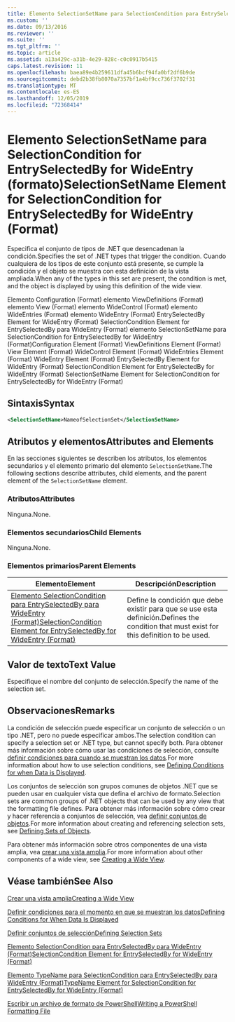 ```yaml
---
title: Elemento SelectionSetName para SelectionCondition para EntrySelectedBy para WideEntry (Format) | Microsoft Docs
ms.custom: ''
ms.date: 09/13/2016
ms.reviewer: ''
ms.suite: ''
ms.tgt_pltfrm: ''
ms.topic: article
ms.assetid: a13a429c-a31b-4e29-828c-c0c0917b5415
caps.latest.revision: 11
ms.openlocfilehash: baea89e4b259611dfa45b6bcf94fa0bf2df6b9de
ms.sourcegitcommit: debd2b38fb8070a7357bf1a4bf9cc736f3702f31
ms.translationtype: MT
ms.contentlocale: es-ES
ms.lasthandoff: 12/05/2019
ms.locfileid: "72368414"
---
```

# <a name="selectionsetname-element-for-selectioncondition-for-entryselectedby-for-wideentry-format"></a><span data-ttu-id="df33e-102">Elemento SelectionSetName para SelectionCondition for EntrySelectedBy for WideEntry (formato)</span><span class="sxs-lookup"><span data-stu-id="df33e-102">SelectionSetName Element for SelectionCondition for EntrySelectedBy for WideEntry (Format)</span></span>

<span data-ttu-id="df33e-103">Especifica el conjunto de tipos de .NET que desencadenan la condición.</span><span class="sxs-lookup"><span data-stu-id="df33e-103">Specifies the set of .NET types that trigger the condition.</span></span> <span data-ttu-id="df33e-104">Cuando cualquiera de los tipos de este conjunto está presente, se cumple la condición y el objeto se muestra con esta definición de la vista ampliada.</span><span class="sxs-lookup"><span data-stu-id="df33e-104">When any of the types in this set are present, the condition is met, and the object is displayed by using this definition of the wide view.</span></span>

<span data-ttu-id="df33e-105">Elemento Configuration (Format) elemento ViewDefinitions (Format) elemento View (Format) elemento WideControl (Format) elemento WideEntries (Format) elemento WideEntry (Format) EntrySelectedBy Element for WideEntry (Format) SelectionCondition Element for EntrySelectedBy para WideEntry (Format) elemento SelectionSetName para SelectionCondition for EntrySelectedBy for WideEntry (Format)</span><span class="sxs-lookup"><span data-stu-id="df33e-105">Configuration Element (Format) ViewDefinitions Element (Format) View Element (Format) WideControl Element (Format) WideEntries Element (Format) WideEntry Element (Format) EntrySelectedBy Element for WideEntry (Format) SelectionCondition Element for EntrySelectedBy for WideEntry (Format) SelectionSetName Element for SelectionCondition for EntrySelectedBy for WideEntry (Format)</span></span>

## <a name="syntax"></a><span data-ttu-id="df33e-106">Sintaxis</span><span class="sxs-lookup"><span data-stu-id="df33e-106">Syntax</span></span>

```xml
<SelectionSetName>NameofSelectionSet</SelectionSetName>
```

## <a name="attributes-and-elements"></a><span data-ttu-id="df33e-107">Atributos y elementos</span><span class="sxs-lookup"><span data-stu-id="df33e-107">Attributes and Elements</span></span>

<span data-ttu-id="df33e-108">En las secciones siguientes se describen los atributos, los elementos secundarios y el elemento primario del elemento `SelectionSetName`.</span><span class="sxs-lookup"><span data-stu-id="df33e-108">The following sections describe attributes, child elements, and the parent element of the `SelectionSetName` element.</span></span>

### <a name="attributes"></a><span data-ttu-id="df33e-109">Atributos</span><span class="sxs-lookup"><span data-stu-id="df33e-109">Attributes</span></span>

<span data-ttu-id="df33e-110">Ninguna.</span><span class="sxs-lookup"><span data-stu-id="df33e-110">None.</span></span>

### <a name="child-elements"></a><span data-ttu-id="df33e-111">Elementos secundarios</span><span class="sxs-lookup"><span data-stu-id="df33e-111">Child Elements</span></span>

<span data-ttu-id="df33e-112">Ninguna.</span><span class="sxs-lookup"><span data-stu-id="df33e-112">None.</span></span>

### <a name="parent-elements"></a><span data-ttu-id="df33e-113">Elementos primarios</span><span class="sxs-lookup"><span data-stu-id="df33e-113">Parent Elements</span></span>

|<span data-ttu-id="df33e-114">Elemento</span><span class="sxs-lookup"><span data-stu-id="df33e-114">Element</span></span>|<span data-ttu-id="df33e-115">Descripción</span><span class="sxs-lookup"><span data-stu-id="df33e-115">Description</span></span>|
|-------------|-----------------|
|[<span data-ttu-id="df33e-116">Elemento SelectionCondition para EntrySelectedBy para WideEntry (Format)</span><span class="sxs-lookup"><span data-stu-id="df33e-116">SelectionCondition Element for EntrySelectedBy for WideEntry (Format)</span></span>](./selectioncondition-element-for-entryselectedby-for-widecontrol-format.md)|<span data-ttu-id="df33e-117">Define la condición que debe existir para que se use esta definición.</span><span class="sxs-lookup"><span data-stu-id="df33e-117">Defines the condition that must exist for this definition to be used.</span></span>|

## <a name="text-value"></a><span data-ttu-id="df33e-118">Valor de texto</span><span class="sxs-lookup"><span data-stu-id="df33e-118">Text Value</span></span>

<span data-ttu-id="df33e-119">Especifique el nombre del conjunto de selección.</span><span class="sxs-lookup"><span data-stu-id="df33e-119">Specify the name of the selection set.</span></span>

## <a name="remarks"></a><span data-ttu-id="df33e-120">Observaciones</span><span class="sxs-lookup"><span data-stu-id="df33e-120">Remarks</span></span>

<span data-ttu-id="df33e-121">La condición de selección puede especificar un conjunto de selección o un tipo .NET, pero no puede especificar ambos.</span><span class="sxs-lookup"><span data-stu-id="df33e-121">The selection condition can specify a selection set or .NET type, but cannot specify both.</span></span> <span data-ttu-id="df33e-122">Para obtener más información sobre cómo usar las condiciones de selección, consulte [definir condiciones para cuando se muestran los datos](./defining-conditions-for-displaying-data.md).</span><span class="sxs-lookup"><span data-stu-id="df33e-122">For more information about how to use selection conditions, see [Defining Conditions for when Data is Displayed](./defining-conditions-for-displaying-data.md).</span></span>

<span data-ttu-id="df33e-123">Los conjuntos de selección son grupos comunes de objetos .NET que se pueden usar en cualquier vista que defina el archivo de formato.</span><span class="sxs-lookup"><span data-stu-id="df33e-123">Selection sets are common groups of .NET objects that can be used by any view that the formatting file defines.</span></span> <span data-ttu-id="df33e-124">Para obtener más información sobre cómo crear y hacer referencia a conjuntos de selección, vea [definir conjuntos de objetos](./defining-selection-sets.md).</span><span class="sxs-lookup"><span data-stu-id="df33e-124">For more information about creating and referencing selection sets, see [Defining Sets of Objects](./defining-selection-sets.md).</span></span>

<span data-ttu-id="df33e-125">Para obtener más información sobre otros componentes de una vista amplia, vea [crear una vista amplia](./creating-a-wide-view.md).</span><span class="sxs-lookup"><span data-stu-id="df33e-125">For more information about other components of a wide view, see [Creating a Wide View](./creating-a-wide-view.md).</span></span>

## <a name="see-also"></a><span data-ttu-id="df33e-126">Véase también</span><span class="sxs-lookup"><span data-stu-id="df33e-126">See Also</span></span>

[<span data-ttu-id="df33e-127">Crear una vista amplia</span><span class="sxs-lookup"><span data-stu-id="df33e-127">Creating a Wide View</span></span>](./creating-a-wide-view.md)

[<span data-ttu-id="df33e-128">Definir condiciones para el momento en que se muestran los datos</span><span class="sxs-lookup"><span data-stu-id="df33e-128">Defining Conditions for When Data Is Displayed</span></span>](./defining-conditions-for-displaying-data.md)

[<span data-ttu-id="df33e-129">Definir conjuntos de selección</span><span class="sxs-lookup"><span data-stu-id="df33e-129">Defining Selection Sets</span></span>](./defining-selection-sets.md)

[<span data-ttu-id="df33e-130">Elemento SelectionCondition para EntrySelectedBy para WideEntry (Format)</span><span class="sxs-lookup"><span data-stu-id="df33e-130">SelectionCondition Element for EntrySelectedBy for WideEntry (Format)</span></span>](./selectioncondition-element-for-entryselectedby-for-widecontrol-format.md)

[<span data-ttu-id="df33e-131">Elemento TypeName para SelectionCondition para EntrySelectedBy para WideEntry (Format)</span><span class="sxs-lookup"><span data-stu-id="df33e-131">TypeName Element for SelectionCondition for EntrySelectedBy for WideEntry (Format)</span></span>](./typename-element-for-selectioncondition-for-entryselectedby-for-widecontrol-format.md)

[<span data-ttu-id="df33e-132">Escribir un archivo de formato de PowerShell</span><span class="sxs-lookup"><span data-stu-id="df33e-132">Writing a PowerShell Formatting File</span></span>](./writing-a-powershell-formatting-file.md)
